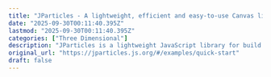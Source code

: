 ```yaml
---
title: "JParticles - A lightweight, efficient and easy-to-use Canvas library for building some cool particle"
date: "2025-09-30T00:11:40.395Z"
lastmod: "2025-09-30T00:11:40.395Z"
categories: ["Three Dimensional"]
description: "JParticles is a lightweight JavaScript library for build user interfaces base on the Canvas. That provide some cool particle effects to bring a surprise for the users."
original_url: "https://jparticles.js.org/#/examples/quick-start"
draft: false
---
```

